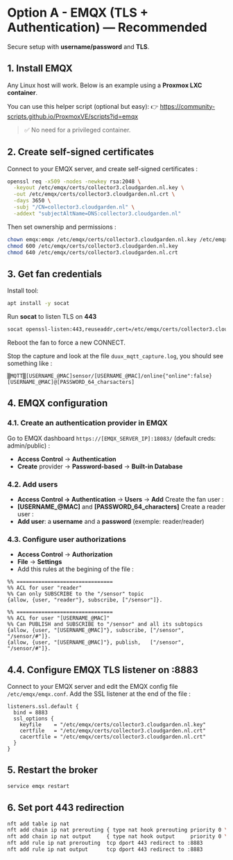 # Option A - EMQX (TLS + Authentication) — Recommended

Secure setup with **username/password** and **TLS**.

## 1. Install EMQX

Any Linux host will work. Below is an example using a **Proxmox LXC container**.

You can use this helper script (optional but easy):
👉 https://community-scripts.github.io/ProxmoxVE/scripts?id=emqx

> ✅ No need for a privileged container.

## 2. Create self-signed certificates

Connect to your EMQX server, and create self-signed certificates :

```bash
openssl req -x509 -nodes -newkey rsa:2048 \
  -keyout /etc/emqx/certs/collector3.cloudgarden.nl.key \
  -out /etc/emqx/certs/collector3.cloudgarden.nl.crt \
  -days 3650 \
  -subj "/CN=collector3.cloudgarden.nl" \
  -addext "subjectAltName=DNS:collector3.cloudgarden.nl"
```

Then set ownership and permissions :

```bash
chown emqx:emqx /etc/emqx/certs/collector3.cloudgarden.nl.key /etc/emqx/certs/collector3.cloudgarden.nl.crt
chmod 600 /etc/emqx/certs/collector3.cloudgarden.nl.key
chmod 640 /etc/emqx/certs/collector3.cloudgarden.nl.crt
```

## 3. Get fan credentials

Install tool:
```bash
apt install -y socat
```

Run **socat** to listen TLS on **443**
```bash
socat openssl-listen:443,reuseaddr,cert=/etc/emqx/certs/collector3.cloudgarden.nl.crt,key=/etc/emqx/certs/collector3.cloudgarden.nl.key,verify=0,openssl-min-proto-version=TLS1.2 STDIO > duux_mqtt_capture.log
```

Reboot the fan to force a new CONNECT.

Stop the capture and look at the file `duux_mqtt_capture.log`, you should see something like :
```
▒MQTT▒[USERNAME_@MAC]sensor/[USERNAME_@MAC]/online{"online":false}[USERNAME_@MAC]@[PASSWORD_64_charsacters]
```

## 4. EMQX configuration
### 4.1. Create an authentication provider in EMQX

Go to EMQX dashboard `https://[EMQX_SERVER_IP]:18083/` (default creds: admin/public) :
- **Access Control** → **Authentication**
- **Create** provider → **Password-based** → **Built-in Database**

### 4.2. Add users
- **Access Control → Authentication** → **Users** → **Add**
Create the fan user :
- **[USERNAME_@MAC]** and **[PASSWORD_64_characters]**
Create a reader user :
- **Add user**: a **username** and a **password** (exemple: reader/reader)

### 4.3. Configure user authorizations
- **Access Control** → **Authorization**
- **File** → **Settings**
- Add this rules at the begining of the file :
```
%% ===============================
%% ACL for user "reader"
%% Can only SUBSCRIBE to the "/sensor" topic
{allow, {user, "reader"}, subscribe, ["/sensor"]}.

%% ===============================
%% ACL for user "[USERNAME_@MAC]"
%% Can PUBLISH and SUBSCRIBE to "/sensor" and all its subtopics
{allow, {user, "[USERNAME_@MAC]"}, subscribe, ["/sensor", "/sensor/#"]}.
{allow, {user, "[USERNAME_@MAC]"}, publish,   ["/sensor", "/sensor/#"]}.
```

## 4.4. Configure EMQX TLS listener on :8883
Connect to your EMQX server and edit the EMQX config file `/etc/emqx/emqx.conf`. Add the SSL listener at the end of the file :
```
listeners.ssl.default {
  bind = 8883
  ssl_options {
    keyfile    = "/etc/emqx/certs/collector3.cloudgarden.nl.key"
    certfile   = "/etc/emqx/certs/collector3.cloudgarden.nl.crt"
    cacertfile = "/etc/emqx/certs/collector3.cloudgarden.nl.crt"
  }
}
```


## 5. Restart the broker

```bash
service emqx restart
```

## 6. Set port 443 redirection

```bash
nft add table ip nat
nft add chain ip nat prerouting { type nat hook prerouting priority 0 \; }
nft add chain ip nat output     { type nat hook output     priority 0 \; }
nft add rule ip nat prerouting  tcp dport 443 redirect to :8883
nft add rule ip nat output      tcp dport 443 redirect to :8883
```
